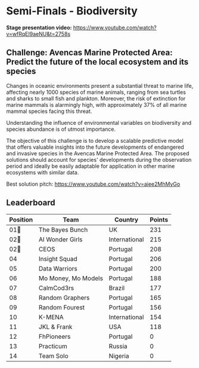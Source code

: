 # Semi-Finals - Biodiversity

**Stage presentation video:**
https://www.youtube.com/watch?v=wfRqEI9aeNU&t=2758s

## Challenge: Avencas Marine Protected Area: Predict the future of the local ecosystem and its species
Changes in oceanic environments present a substantial threat to marine life, affecting nearly 1000 species of marine animals, ranging from sea turtles and sharks to small fish and plankton. Moreover, the risk of extinction for marine mammals is alarmingly high, with approximately 37% of all marine mammal species facing this threat.

Understanding the influence of environmental variables on biodiversity and species abundance is of utmost importance.

The objective of this challenge is to develop a scalable predictive model that offers valuable insights into the future developments of endangered and invasive species in the Avencas Marine Protected Area. The proposed solutions should account for species' developments during the observation period and ideally be easily adaptable for application in other marine ecosystems with similar data.

Best solution pitch: https://www.youtube.com/watch?v=aiee2MhMyGo

## Leaderboard

| Position | Team                 | Country        | Points |
|----------|----------------------|----------------|--------|
| 01🥇      | The Bayes Bunch      | UK             | 231    |
| 02🥈      | AI Wonder Girls      | International | 215    |
| 02🥉      | CEOS                 | Portugal       | 208    |
| 04        | Insight Squad        | Portugal       | 206    |
| 05        | Data Warriors        | Portugal       | 200    |
| 06       | Mo Money, Mo Models  | Portugal       | 188    |
| 07       | CalmCod3rs           | Brazil         | 177    |
| 08       | Random Graphers      | Portugal       | 165    |
| 09       | Random Fourest       | Portugal       | 156    |
| 10       | K-MENA               | International  | 154    |
| 11       | JKL & Frank          | USA            | 118    |
| 12       | FhPioneers           | Portugal       | 0      |
| 13       | Practicum            | Russia         | 0      |
| 14       | Team Solo            | Nigeria        | 0      |
